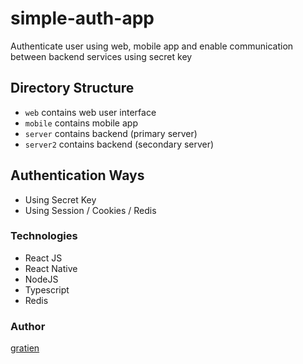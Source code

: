 # simple-auth-app
Authenticate user using web, mobile app and enable communication between backend services using secret key

## Directory Structure
- ``web`` contains web user interface
- ``mobile`` contains mobile app
- ``server`` contains backend (primary server)
- ``server2`` contains backend (secondary server)
## Authentication Ways
- Using Secret Key
- Using Session / Cookies / Redis

### Technologies
- React JS
- React Native
- NodeJS
- Typescript
- Redis

### Author
[gratien](http://github.com/itsgratien)
